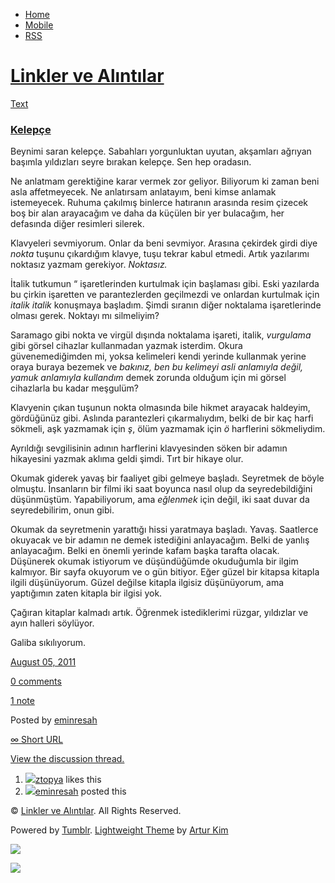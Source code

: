 -   [Home](/)
-   [Mobile](/mobile)
-   [RSS](http://eminresah.tumblr.com/rss)

[Linkler ve Alıntılar](/)
=========================

[Text](http://eminresah.tumblr.com/post/8484960169/kelepce)

### [Kelepçe](http://eminresah.tumblr.com/post/8484960169/kelepce)

Beynimi saran kelepçe. Sabahları yorgunluktan uyutan, akşamları ağrıyan
başımla yıldızları seyre bırakan kelepçe. Sen hep oradasın.

Ne anlatmam gerektiğine karar vermek zor geliyor. Biliyorum ki zaman
beni asla affetmeyecek. Ne anlatırsam anlatayım, beni kimse anlamak
istemeyecek. Ruhuma çakılmış binlerce hatıranın arasında resim çizecek
boş bir alan arayacağım ve daha da küçülen bir yer bulacağım, her
defasında diğer resimleri silerek.

Klavyeleri sevmiyorum. Onlar da beni sevmiyor. Arasına çekirdek girdi
diye *nokta* tuşunu çıkardığım klavye, tuşu tekrar kabul etmedi. Artık
yazılarımı noktasız yazmam gerekiyor. *Noktasız.*

İtalik tutkumun “ işaretlerinden kurtulmak için başlaması gibi. Eski
yazılarda bu çirkin işaretten ve parantezlerden geçilmezdi ve onlardan
kurtulmak için *italik italik* konuşmaya başladım. Şimdi sıranın diğer
noktalama işaretlerinde olması gerek. Noktayı mı silmeliyim?

Saramago gibi nokta ve virgül dışında noktalama işareti, italik,
*vurgulama* gibi görsel cihazlar kullanmadan yazmak isterdim. Okura
güvenemediğimden mi, yoksa kelimeleri kendi yerinde kullanmak yerine
oraya buraya bezemek ve *bakınız, ben bu kelimeyi asli anlamıyla değil,
yamuk anlamıyla kullandım* demek zorunda olduğum için mi görsel
cihazlarla bu kadar meşgulüm?

Klavyenin çıkan tuşunun nokta olmasında bile hikmet arayacak haldeyim,
gördüğünüz gibi. Aslında parantezleri çıkarmalıydım, belki de bir kaç
harfi sökmeli, aşk yazmamak için *ş*, ölüm yazmamak için *ö* harflerini
sökmeliydim.

Ayrıldığı sevgilisinin adının harflerini klavyesinden söken bir adamın
hikayesini yazmak aklıma geldi şimdi. Tırt bir hikaye olur.

Okumak giderek yavaş bir faaliyet gibi gelmeye başladı. Seyretmek de
böyle olmuştu. İnsanların bir filmi iki saat boyunca nasıl olup da
seyredebildiğini düşünmüştüm. Yapabiliyorum, ama *eğlenmek* için değil,
iki saat duvar da seyredebilirim, onun gibi.

Okumak da seyretmenin yarattığı hissi yaratmaya başladı. Yavaş.
Saatlerce okuyacak ve bir adamın ne demek istediğini anlayacağım. Belki
de yanlış anlayacağım. Belki en önemli yerinde kafam başka tarafta
olacak. Düşünerek okumak istiyorum ve düşündüğümde okuduğumla bir ilgim
kalmıyor. Bir sayfa okuyorum ve o gün bitiyor. Eğer güzel bir kitapsa
kitapla ilgili düşünüyorum. Güzel değilse kitapla ilgisiz düşünüyorum,
ama yaptığımın zaten kitapla bir ilgisi yok.

Çağıran kitaplar kalmadı artık. Öğrenmek istediklerimi rüzgar, yıldızlar
ve ayın halleri söylüyor.

Galiba sıkılıyorum.

[August 05, 2011](http://eminresah.tumblr.com/post/8484960169/kelepce)

[0
comments](http://eminresah.tumblr.com/post/8484960169/kelepce#disqus_thread)

[1 note](http://eminresah.tumblr.com/post/8484960169/kelepce#notes)

Posted by [eminresah](http://eminresah.tumblr.com/)

[∞ Short URL](http://tmblr.co/ZWS1Oy7vlZUf)

[View the discussion thread.](http://erblog.disqus.com/?url=ref)

1.  [![](http://38.media.tumblr.com/avatar_17d7756f7f8f_16.png)](http://ztopya.tumblr.com/ "aglea ")[ztopya](http://ztopya.tumblr.com/ "aglea")
    likes this
2.  [![](http://38.media.tumblr.com/avatar_06c8562d8d9e_16.png)](http://eminresah.tumblr.com/ "Linkler ve Alıntılar")[eminresah](http://eminresah.tumblr.com/ "Linkler ve Alıntılar")
    posted this

© [Linkler ve Alıntılar](/). All Rights Reserved.

Powered by [Tumblr](http://tumblr.com). [Lightweight
Theme](http://www.tumblr.com/theme/10820) by [Artur
Kim](http://arturkim.com)

![](https://px.srvcs.tumblr.com/impixu?T=1434919019&J=eyJ0eXBlIjoidXJsIiwidXJsIjoiaHR0cDpcL1wvZW1pbnJlc2FoLnR1bWJsci5jb21cL3Bvc3RcLzg0ODQ5NjAxNjlcL2tlbGVwY2UiLCJyZXF0eXBlIjowLCJyb3V0ZSI6IlwvcG9zdFwvOmlkXC86c3VtbWFyeSIsIm5vc2NyaXB0IjoxfQ==&U=DFHCKHLJHO&K=bf81ba8780faf0a91ee6c97fbe3fe8ff63be3c4e174d473def56a8ba6572e157&R=)

![](https://px.srvcs.tumblr.com/impixu?T=1434919019&J=eyJ0eXBlIjoicG9zdCIsInVybCI6Imh0dHA6XC9cL2VtaW5yZXNhaC50dW1ibHIuY29tXC9wb3N0XC84NDg0OTYwMTY5XC9rZWxlcGNlIiwicmVxdHlwZSI6MCwicm91dGUiOiJcL3Bvc3RcLzppZFwvOnN1bW1hcnkiLCJwb3N0cyI6W3sicG9zdGlkIjoiODQ4NDk2MDE2OSIsImJsb2dpZCI6IjM2NDgwMjgiLCJzb3VyY2UiOjMzfV0sIm5vc2NyaXB0IjoxfQ==&U=ANDEPFMMHI&K=53368f049022157b139be4ed0109c5a98bcb74f0824d1dc61f19d7db8a3ef2d7&R=)

